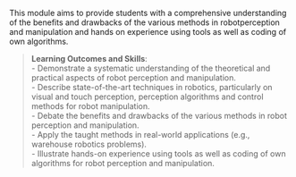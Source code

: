 This module aims to provide students with a comprehensive understanding of the benefits and drawbacks of the various methods in robotperception and manipulation and hands on experience using tools as well as coding of own algorithms.
 
> **Learning Outcomes and Skills**:
> <br />- Demonstrate a systematic understanding of the theoretical and practical aspects of robot perception and manipulation.
> <br />- Describe state-of-the-art techniques in robotics, particularly on visual and touch perception, perception algorithms and control methods for robot manipulation.
> <br />- Debate the benefits and drawbacks of the various methods in robot perception and manipulation.
> <br />- Apply the taught methods in real-world applications (e.g., warehouse robotics problems).
> <br />- Illustrate hands-on experience using tools as well as coding of own algorithms for robot perception and manipulation.
